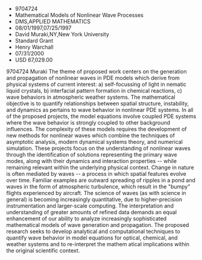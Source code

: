 
* 9704724
* Mathematical Models of Nonlinear Wave Processes
* DMS,APPLIED MATHEMATICS
* 08/01/1997,07/25/1997
* David Muraki,NY,New York University
* Standard Grant
* Henry Warchall
* 07/31/2000
* USD 67,029.00

9704724 Muraki The theme of proposed work centers on the generation and
propagation of nonlinear waves in PDE models which derive from physical systems
of current interest: a) self-focussing of light in nematic liquid crystals, b)
interfacial pattern formation in chemical reactions, c) wave behaviors in
atmospheric weather systems. The mathematical objective is to quantify
relationships between spatial structure, instability, and dynamics as pertains
to wave behavior in nonlinear PDE systems. In all of the proposed projects, the
model equations involve coupled PDE systems where the wave behavior is strongly
coupled to other background influences. The complexity of these models requires
the development of new methods for nonlinear waves which combine the techniques
of asymptotic analysis, modern dynamical systems theory, and numerical
simulation. These projects focus on the understanding of nonlinear waves through
the identification of solutions representing the primary wave modes, along with
their dynamics and interaction properties -- while remaining relevant within the
underlying physical context. Change in nature is often mediated by waves -- a
process in which spatial features evolve over time. Familiar examples are
outward spreading of ripples in a pond and waves in the form of atmospheric
turbulence, which result in the "bumpy" flights experienced by aircraft. The
science of waves (as with science in general) is becoming increasingly
quantitative, due to higher-precision instrumentation and larger-scale
computing. The interpretation and understanding of greater amounts of refined
data demands an equal enhancement of our ability to analyze increasingly
sophisticated mathematical models of wave generation and propagation. The
proposed research seeks to develop analytical and computational techniques to
quantify wave behavior in model equations for optical, chemical, and weather
systems and to re-interpret the mathem atical implications within the original
scientific context.
